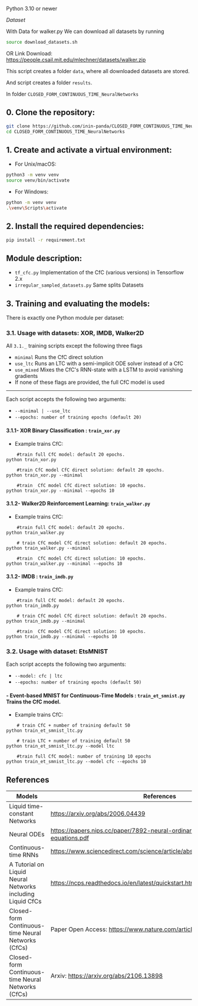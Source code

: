 Python 3.10 or newer

*Dataset*

With Data for walker.py
We can download all datasets by running
```bash
source download_datasets.sh
```
OR Link Download: https://people.csail.mit.edu/mlechner/datasets/walker.zip  

This script creates a folder ```data```, where all downloaded datasets are stored.

And script creates a folder ```results```.

In folder ```CLOSED_FORM_CONTINUOUS_TIME_NeuralNetworks```
## 0. Clone the repository:
```bash
git clone https://github.com/inin-panda/CLOSED_FORM_CONTINUOUS_TIME_NeuralNetworks.git
cd CLOSED_FORM_CONTINUOUS_TIME_NeuralNetworks
```

## 1. Create and activate a virtual environment:
- For Unix/macOS:
```bash
python3 -m venv venv
source venv/bin/activate
```
- For Windows:
```bash
python -m venv venv
.\venv\Scripts\activate
```

## 2. Install the required dependencies:
```bash
pip install -r requirement.txt
```

## Module description:
- ```tf_cfc.py``` Implementation of the CfC (various versions) in Tensorflow 2.x
- ```irregular_sampled_datasets.py``` Same splits Datasets



## 3. Training and evaluating the models:
There is exactly one Python module per dataset:
### 3.1. Usage with datasets: XOR, IMDB, Walker2D
All `3.1._` training scripts except the following three flags
- ```minimal``` Runs the CfC direct solution
- ```use_ltc``` Runs an LTC with a semi-implicit ODE solver instead of a CfC 
- ```use_mixed``` Mixes the CfC's RNN-state with a LSTM to avoid vanishing gradients
- If none of these flags are provided, the full CfC model is used
-------------------------------------

Each script accepts the following two arguments:
- ```--minimal | --use_ltc ```
- ```--epochs: number of training epochs (default 20)```
#### 3.1.1- XOR Binary Classification : ```train_xor.py``` 

- Example trains CfC:
```Bash: 
    #train full CfC model: default 20 epochs.  
python train_xor.py  

    #train CfC model CfC direct solution: default 20 epochs. 
python train_xor.py --minimal  

    #train  CfC model CfC direct solution: 10 epochs.
python train_xor.py --minimal --epochs 10 
```

#### 3.1.2- Walker2D Reinforcement Learning: ```train_walker.py``` 
- Example trains CfC:
```Bash: Example trains CfC
    #train full CfC model: default 20 epochs.  
python train_walker.py  

    # train CfC model CfC direct solution: default 20 epochs.  
python train_walker.py --minimal 

    #train  CfC model CfC direct solution: 10 epochs.
python train_walker.py --minimal --epochs 10
```

#### 3.1.2- IMDB : ```train_imdb.py``` 
- Example trains CfC:
```Bash: Example trains CfC
    #train full CfC model: default 20 epochs.  
python train_imdb.py  

    # train CfC model CfC direct solution: default 20 epochs.  
python train_imdb.py --minimal 

    #train  CfC model CfC direct solution: 10 epochs.
python train_imdb.py --minimal --epochs 10
```

### 3.2. Usage with dataset: EtsMNIST
Each script accepts the following two arguments:
- ```--model: cfc | ltc ```
- ```--epochs: number of training epochs (default 50)```
#### - Event-based MNIST for Continuous-Time Models : ```train_et_smnist.py``` Trains the CfC model.

- Example trains CfC:
```Bash: Example trains CfC
    # train CfC + number of training default 50
python train_et_smnist_ltc.py

    # train LTC + number of training default 50
python train_et_smnist_ltc.py --model ltc 

    #train full CfC model: number of training 10 epochs 
python train_et_smnist_ltc.py --model cfc --epochs 10 
```

## References
| Models | References |
| ----- | ----- |
| Liquid time-constant Networks | https://arxiv.org/abs/2006.04439 |
| Neural ODEs | https://papers.nips.cc/paper/7892-neural-ordinary-differential-equations.pdf |
| Continuous-time RNNs | https://www.sciencedirect.com/science/article/abs/pii/S089360800580125X |
| A Tutorial on Liquid Neural Networks including Liquid CfCs| https://ncps.readthedocs.io/en/latest/quickstart.html |
| Closed-form Continuous-time Neural Networks (CfCs)| Paper Open Access: https://www.nature.com/articles/s42256-022-00556-7 |
| Closed-form Continuous-time Neural Networks (CfCs)| Arxiv: https://arxiv.org/abs/2106.13898 |

